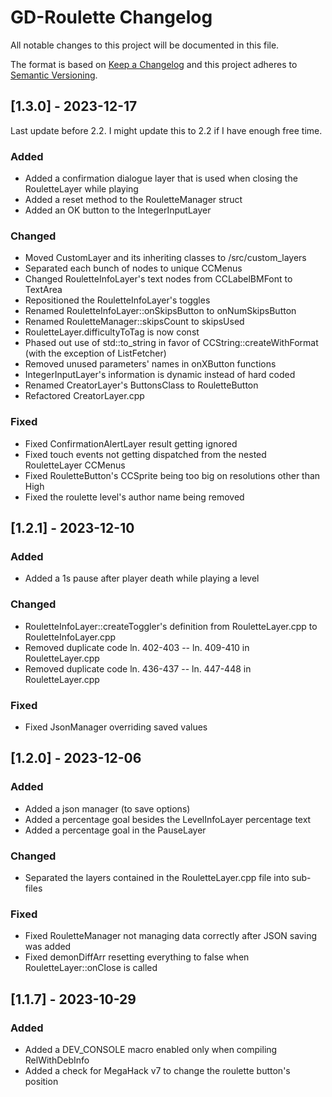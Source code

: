 # GD-Roulette Changelog

All notable changes to this project will be documented in this file.

The format is based on [Keep a Changelog](http://keepachangelog.com/)
and this project adheres to [Semantic Versioning](http://semver.org/).

## [1.3.0] - 2023-12-17

Last update before 2.2. I might update this to 2.2 if I have enough free time.

### Added

- Added a confirmation dialogue layer that is used when closing the RouletteLayer while playing
- Added a reset method to the RouletteManager struct
- Added an OK button to the IntegerInputLayer

### Changed

- Moved CustomLayer and its inheriting classes to /src/custom_layers
- Separated each bunch of nodes to unique CCMenus
- Changed RouletteInfoLayer's text nodes from CCLabelBMFont to TextArea
- Repositioned the RouletteInfoLayer's toggles
- Renamed RouletteInfoLayer::onSkipsButton to onNumSkipsButton
- Renamed RouletteManager::skipsCount to skipsUsed
- RouletteLayer.difficultyToTag is now const
- Phased out use of std::to_string in favor of CCString::createWithFormat (with the exception of ListFetcher)
- Removed unused parameters' names in onXButton functions
- IntegerInputLayer's information is dynamic instead of hard coded
- Renamed CreatorLayer's ButtonsClass to RouletteButton
- Refactored CreatorLayer.cpp

### Fixed

- Fixed ConfirmationAlertLayer result getting ignored
- Fixed touch events not getting dispatched from the nested RouletteLayer CCMenus
- Fixed RouletteButton's CCSprite being too big on resolutions other than High
- Fixed the roulette level's author name being removed

## [1.2.1] - 2023-12-10

### Added

- Added a 1s pause after player death while playing a level

### Changed

- RouletteInfoLayer::createToggler's definition from RouletteLayer.cpp to RouletteInfoLayer.cpp
- Removed duplicate code ln. 402-403 -- ln. 409-410 in RouletteLayer.cpp
- Removed duplicate code ln. 436-437 -- ln. 447-448 in RouletteLayer.cpp

### Fixed

- Fixed JsonManager overriding saved values


## [1.2.0] - 2023-12-06

### Added

- Added a json manager (to save options)
- Added a percentage goal besides the LevelInfoLayer percentage text
- Added a percentage goal in the PauseLayer

### Changed

- Separated the layers contained in the RouletteLayer.cpp file into sub-files

### Fixed

- Fixed RouletteManager not managing data correctly after JSON saving was added
- Fixed demonDiffArr resetting everything to false when RouletteLayer::onClose is called

## [1.1.7] - 2023-10-29

### Added

- Added a DEV_CONSOLE macro enabled only when compiling RelWithDebInfo
- Added a check for MegaHack v7 to change the roulette button's position

<!-- maybe add the other versions here too -->
<!-- 
## [X.Y.Z] - YYYY-MM-DD

### Added
- ...
- ...
- ...

### Changed
- ...
- ...
- ...

### Fixed
- ...
- ...
- ...
-->
